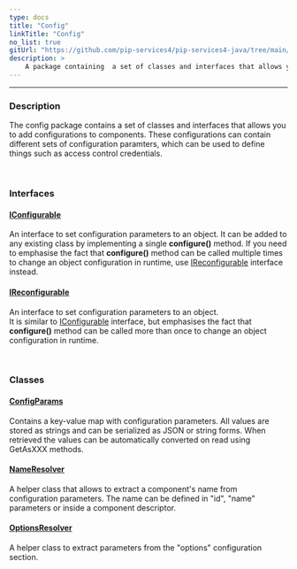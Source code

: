 ```yaml
---
type: docs
title: "Config"
linkTitle: "Config"
no_list: true
gitUrl: "https://github.com/pip-services4/pip-services4-java/tree/main/pip-services4-components-java"
description: >
    A package containing  a set of classes and interfaces that allows you to add configurations to components.
---
```

---

<div class="module-body"> 


### Description
The config package contains a set of classes and interfaces that allows you to add configurations to components. These configurations can contain different sets of configuration paramters, which can be used to define things such as access control credentials.     


<br>

### Interfaces


#### [IConfigurable](iconfigurable)
An interface to set configuration parameters to an object. 
It can be added to any existing class by implementing a single **configure()** method.
If you need to emphasise the fact that **configure()** method can be called multiple times
to change an object configuration in runtime, use [IReconfigurable](ireconfigurable) interface instead.

#### [IReconfigurable](ireconfigurable)
An interface to set configuration parameters to an object.  
It is similar to [IConfigurable](iconfigurable) interface, but emphasises the fact
that **configure()** method can be called more than once to change an object configuration
in runtime.

<br>

### Classes

#### [ConfigParams](config_params)
Contains a key-value map with configuration parameters. 
All values are stored as strings and can be serialized as JSON or string forms.
When retrieved the values can be automatically converted on read using GetAsXXX methods.

#### [NameResolver](name_resolver)
A helper class that allows to extract a component's name from configuration parameters.
The name can be defined in "id", "name" parameters or inside a component descriptor.

#### [OptionsResolver](options_resolver)
A helper class to extract parameters from the "options" configuration section.

</div>

